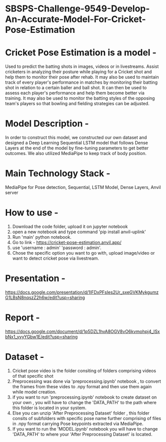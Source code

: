 # SBSPS-Challenge-9549-Develop-An-Accurate-Model-For-Cricket-Pose-Estimation
# Cricket Pose Estimation is a model - 
Used to predict the batting shots in images, videos or in livestreams.
Assist cricketers in analyzing their posture while playing for a Cricket shot and help them to monitor their pose after rehab.
It may also be used to maintain track of every player's performance in matches by monitoring their batting shot in relation to a certain baller and ball shot. It can then be used to assess each player's performance and help them become better via training. 
It may also be used to monitor the batting styles of the opposing team's players so that bowling and fielding strategies can be adjusted. 

# Model Description -
In order to construct this model, we constructed our own dataset and designed a Deep Learning Sequential LSTM model that follows Dense Layers at the end of the model by fine-tuning parameters to get better outcomes. We also utilized MediaPipe to keep track of body position.

# Main Technology Stack -
MediaPipe for Pose detection, Sequential, LSTM Model, Dense Layers, Anvil server 

# How to use - 
1. Download the code folder, upload it on jupyter notebook
2. open a new notebook and type command 'pip install anvil-uplink'
3. Run 'main' python notebook.
4. Go to link - https://cricket-pose-estimation.anvil.app/
5. use 'username : admin' 'password : admin'.
6. Chose the specific option you want to go with, upload image/video or want to detect cricket pose via livestream.

# Presentation - 
https://docs.google.com/presentation/d/1lFDxPFsIes2Ur_sxeGVKMykgumzG1LBsN8nqszZ2h6w/edit?usp=sharing

# Report -
https://docs.google.com/document/d/1p5DZL1hvA8OGV8vO6kvmohpj4_ISxbNx1_yvyYGbw1E/edit?usp=sharing

# Dataset - 
1. Cricket pose video is the folder consiting of folders comprising videos of that specific shot
2. Preprocessing was done via 'preprocessing.ipynb' notebook , to convert the frames from these vides to .npy format and then use them again while model creation.
3. if you want to run 'preprocessing.ipynb' notebook to create dataset on your own , you will have to change the 'DATA_PATH' to the path where this folder is located in your system.
4. Else you can unzip 'After Preprocessing Dataset' folder , this folder consits of subfolders with specific pose name further comprising of files in .npy format carrying Pose keypoints extracted via MediaPipe.
5. If you want to run the 'MODEL.ipynb' notebook you will have to change 'DATA_PATH' to where your 'After Preprocessing Dataset' is located. 



